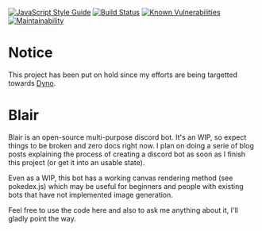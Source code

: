 [![JavaScript Style Guide](https://img.shields.io/badge/code_style-standard-brightgreen.svg)](https://standardjs.com) [![Build Status](https://travis-ci.org/germanoeich/blair-bot.svg?branch=master)](https://travis-ci.org/germanoeich/blair-bot) [![Known Vulnerabilities](https://snyk.io/test/github/germanoeich/blair-bot/badge.svg)](https://snyk.io/test/github/germanoeich/blair-bot) [![Maintainability](https://api.codeclimate.com/v1/badges/aa55dbaefe2920ad2eca/maintainability)](https://codeclimate.com/github/germanoeich/blair-bot/maintainability)

# Notice
This project has been put on hold since my efforts are being targetted towards [Dyno](https://www.dynobot.net).

# Blair

Blair is an open-source multi-purpose discord bot. It's an WIP, so expect things to be broken and zero docs right now. I plan on doing a serie of blog posts explaining the process of creating a discord bot as soon as I finish this project (or get it into an usable state).

Even as a WIP, this bot has a working canvas rendering method (see pokedex.js) which may be useful for beginners and people with existing bots that have not implemented image generation.

Feel free to use the code here and also to ask me anything about it, I'll gladly point the way.
